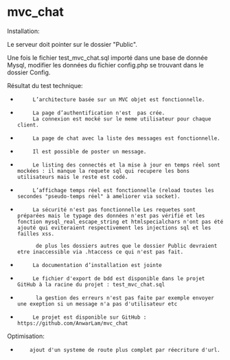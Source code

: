 # mvc_chat
Installation:

Le serveur doit pointer sur le dossier "Public".

Une fois le fichier test_mvc_chat.sql importé dans une base de donnée Mysql, modifier les données du fichier config.php se trouvant dans le dossier Config.




Résultat du test technique:

-          L’architecture basée sur un MVC objet est fonctionnelle.

-          La page d’authentification n'est  pas crée.
		   La connexion est mocké sur le meme utilisateur pour chaque client.

-          La page de chat avec la liste des messages est fonctionnelle.

-          Il est possible de poster un message.

-          Le listing des connectés et la mise à jour en temps réel sont mockées : il manque la requete sql qui recupere les bons utilisateurs mais le reste est codé.

-          L’affichage temps réel est fonctionnelle (reload toutes les secondes "pseudo-temps réel" à ameliorer via socket).

-          La sécurité n'est pas fonctionnelle Les requetes sont préparées mais le typage des données n'est pas vérifié et les fonction mysql_real_escape_string et htmlspecialchars n'ont pas été ajouté qui eviteraient respectivement les injections sql et les failles xss.

			de plus les dossiers autres que le dossier Public devraient etre inaccessible via .htaccess ce qui n'est pas fait.	

-          La documentation d’installation est jointe

-          Le fichier d'export de bdd est disponible dans le projet GitHub à la racine du projet : test_mvc_chat.sql


-			la gestion des erreurs n'est pas faite par exemple envoyer une exeption si un message n'a pas d'utilisateur etc

-          Le projet est disponible sur GitHub : https://github.com/AnwarLam/mvc_chat

Optimisation:

-		  ajout d'un systeme de route plus complet par réecriture d'url.